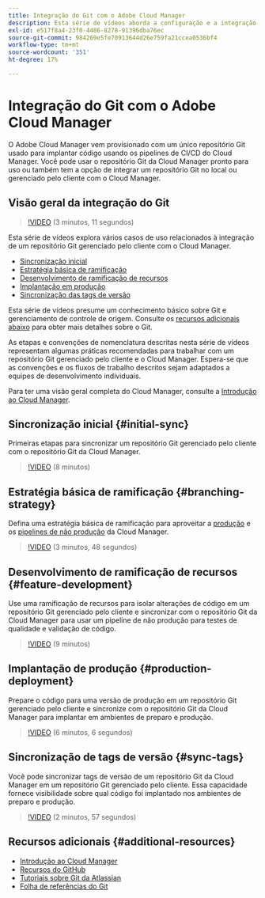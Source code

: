 ```yaml
---
title: Integração do Git com o Adobe Cloud Manager
description: Esta série de vídeos aborda a configuração e a integração de um repositório Git gerenciado pelo cliente (no local) com o Adobe Cloud Manager.
exl-id: e517f8a4-23f0-4486-8278-91396dba76ec
source-git-commit: 984269e5fe70913644d26e759fa21ccea0536bf4
workflow-type: tm+mt
source-wordcount: '351'
ht-degree: 17%

---
```



# Integração do Git com o Adobe Cloud Manager

O Adobe Cloud Manager vem provisionado com um único repositório Git usado para implantar código usando os pipelines de CI/CD do Cloud Manager. Você pode usar o repositório Git da Cloud Manager pronto para uso ou também tem a opção de integrar um repositório Git no local ou gerenciado pelo cliente com o Cloud Manager.

## Visão geral da integração do Git

>[!VIDEO](https://video.tv.adobe.com/v/28710/) (3 minutos, 11 segundos)

Esta série de vídeos explora vários casos de uso relacionados à integração de um repositório Git gerenciado pelo cliente com o Cloud Manager.

* [Sincronização inicial](#initial-sync)
* [Estratégia básica de ramificação](#branching-strategy)
* [Desenvolvimento de ramificação de recursos](#feature-development)
* [Implantação em produção](#production-deployment)
* [Sincronização das tags de versão](#sync-tags)

Esta série de vídeos presume um conhecimento básico sobre Git e gerenciamento de controle de origem. Consulte os [recursos adicionais abaixo](#additional-resources) para obter mais detalhes sobre o Git.

As etapas e convenções de nomenclatura descritas nesta série de vídeos representam algumas práticas recomendadas para trabalhar com um repositório Git gerenciado pelo cliente e o Cloud Manager. Espera-se que as convenções e os fluxos de trabalho descritos sejam adaptados a equipes de desenvolvimento individuais.

Para ter uma visão geral completa do Cloud Manager, consulte a [Introdução ao Cloud Manager](/help/introduction.md).

## Sincronização inicial {#initial-sync}

Primeiras etapas para sincronizar um repositório Git gerenciado pelo cliente com o repositório Git da Cloud Manager.

>[!VIDEO](https://video.tv.adobe.com/v/28711/?quality=12) (8 minutos)

## Estratégia básica de ramificação {#branching-strategy}

Defina uma estratégia básica de ramificação para aproveitar a [produção](/help/using/production-pipelines.md) e os [pipelines de não produção](/help/using/non-production-pipelines.md) da Cloud Manager.

>[!VIDEO](https://video.tv.adobe.com/v/28712/?quality=12) (3 minutos, 48 segundos)

## Desenvolvimento de ramificação de recursos {#feature-development}

Use uma ramificação de recursos para isolar alterações de código em um repositório Git gerenciado pelo cliente e sincronizar com o repositório Git da Cloud Manager para usar um pipeline de não produção para testes de qualidade e validação de código.

>[!VIDEO](https://video.tv.adobe.com/v/28723/?quality=12) (9 minutos)

## Implantação de produção {#production-deployment}

Prepare o código para uma versão de produção em um repositório Git gerenciado pelo cliente e sincronize com o repositório Git da Cloud Manager para implantar em ambientes de preparo e produção.

>[!VIDEO](https://video.tv.adobe.com/v/28724/?quality=12) (6 minutos, 6 segundos)

## Sincronização de tags de versão {#sync-tags}

Você pode sincronizar tags de versão de um repositório Git da Cloud Manager em um repositório Git gerenciado pelo cliente. Essa capacidade fornece visibilidade sobre qual código foi implantado nos ambientes de preparo e produção.

>[!VIDEO](https://video.tv.adobe.com/v/28725/?quality=12) (2 minutos, 57 segundos)

## Recursos adicionais {#additional-resources}

* [Introdução ao Cloud Manager](/help/introduction.md)
* [Recursos do GitHub](https://docs.github.com/en/get-started/getting-started-with-git/set-up-git)
* [Tutoriais sobre Git da Atlassian](https://www.atlassian.com/git/tutorials/what-is-version-control)
* [Folha de referências do Git](https://education.github.com/git-cheat-sheet-education.pdf)
